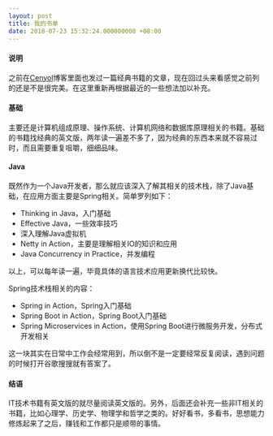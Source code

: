 ```yaml
---
layout: post
title: 我的书单
date: 2018-07-23 15:32:24.000000000 +08:00
---
```


#### 说明

之前在[Cenyol](https://cenyol.com/classic/)博客里面也发过一篇经典书籍的文章，现在回过头来看感觉之前列的还是不是很完美。在这里重新再根据最近的一些想法加以补充。

#### 基础

主要还是计算机组成原理、操作系统、计算机网络和数据库原理相关的书籍。基础的书籍找经典的英文版，两年读一遍差不多了，因为经典的东西本来就不容易过时，而且需要重复咀嚼，细细品味。

#### Java

既然作为一个Java开发者，那么就应该深入了解其相关的技术栈，除了Java基础，在应用方面主要是Spring相关。简单罗列如下：
- Thinking in Java，入门基础
- Effective Java，一些效率技巧
- 深入理解Java虚拟机
- Netty in Action，主要是理解相关IO的知识和应用
- Java Concurrency in Practice，并发编程

以上，可以每年读一遍，毕竟具体的语言技术应用更新换代比较快。

Spring技术栈相关的内容：
- Spring in Action，Spring入门基础
- Spring Boot in Action，Spring Boot入门基础
- Spring Microservices in Action，使用Spring Boot进行微服务开发，分布式开发相关

这一块其实在日常中工作会经常用到，所以倒不是一定要经常反复阅读，遇到问题的时候打开谷歌搜搜就有答案了。

#### 结语

IT技术书籍有英文版的就尽量阅读英文版的。另外，后面还会补充一些非IT相关的书籍，比如心理学、历史学、物理学和哲学之类的。好好看书，多看书，思想能力修炼起来了之后，赚钱和工作都只是顺带的事情。